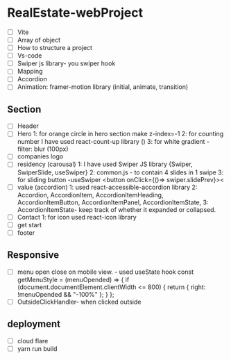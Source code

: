 # RealEstate-webProject


- [ ] Vite
- [ ] Array of object
- [ ] How to structure a project
- [ ] Vs-code
- [ ] Swiper js library- you swiper hook
- [ ] Mapping
- [ ] Accordion
- [ ] Animation:  framer-motion library (initial, animate, transition)

## Section 
- [ ] Header
- [ ] Hero
      1: for orange circle in hero section make z-index=-1
      2: for counting number I have used react-count-up library (<CountUp start={8800} end={9000} duration={4}/>)
      3: for white gradient - filter: blur (100px)
- [ ] companies logo
- [ ] residency (carousal)
      1: I have used Swiper JS library {Swiper, SwiperSlide, useSwiper}
      2: common.js - to contain 4 slides in 1 swipe
      3: for sliding button -useSwiper <button onClick={()=> swiper.slidePrev}>&lt;</button>
- [ ] value (accordion)
      1: used react-accessible-accordion library
      2: Accordion, AccordionItem, AccordionItemHeading, AccordionItemButton, AccordionItemPanel, AccordionItemState,
      3: AccordionItemState- keep track of whether it expanded or collapsed. 
- [ ] Contact
      1: for icon used react-icon library
- [ ] get start
- [ ] footer

## Responsive
- [ ] menu open close on mobile view. - used useState hook
      const getMenuStyle = (menuOpended) => {
    if (document.documentElement.clientWidth <= 800) {
      return { right: !menuOpended && "-100%" };
    }
  };
- [ ] OutsideClickHandler- when clicked outside
 ## deployment 
  - [ ] cloud flare
  - [ ] yarn run build

